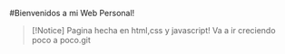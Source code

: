 #Bienvenidos a mi Web Personal!

>[!Notice]
Pagina hecha en html,css y javascript! Va a ir creciendo poco a poco.git 